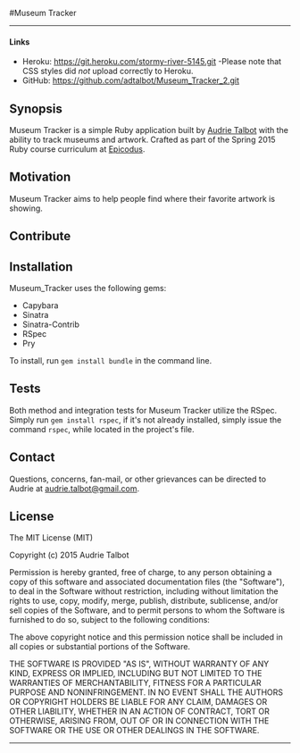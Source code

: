 #Museum Tracker

---

#### Links

- Heroku: https://git.heroku.com/stormy-river-5145.git 
-Please note that CSS styles did _not_ upload correctly to Heroku.
- GitHub: https://github.com/adtalbot/Museum_Tracker_2.git

## Synopsis

Museum Tracker is a simple Ruby application built by [Audrie Talbot](https://github.com/adtalbot) with the ability to track museums and artwork. Crafted as part of the Spring 2015 Ruby course curriculum at [Epicodus](https://www.epicodus.com/).

## Motivation

Museum Tracker aims to help people find where their favorite artwork is showing.

## Contribute

## Installation

Museum_Tracker uses the following gems:

- Capybara
- Sinatra
- Sinatra-Contrib
- RSpec
- Pry

To install, run `gem install bundle` in the command line.

## Tests

Both method and integration tests for Museum Tracker utilize the RSpec. Simply run `gem install rspec`, if it's not already installed, simply issue the command `rspec`, while located in the project's file.

## Contact

Questions, concerns, fan-mail, or other grievances can be directed to Audrie at <audrie.talbot@gmail.com>.

## License

The MIT License (MIT)

Copyright (c) 2015 Audrie Talbot

Permission is hereby granted, free of charge, to any person obtaining a copy
of this software and associated documentation files (the "Software"), to deal
in the Software without restriction, including without limitation the rights
to use, copy, modify, merge, publish, distribute, sublicense, and/or sell
copies of the Software, and to permit persons to whom the Software is
furnished to do so, subject to the following conditions:

The above copyright notice and this permission notice shall be included in
all copies or substantial portions of the Software.

THE SOFTWARE IS PROVIDED "AS IS", WITHOUT WARRANTY OF ANY KIND, EXPRESS OR
IMPLIED, INCLUDING BUT NOT LIMITED TO THE WARRANTIES OF MERCHANTABILITY,
FITNESS FOR A PARTICULAR PURPOSE AND NONINFRINGEMENT. IN NO EVENT SHALL THE
AUTHORS OR COPYRIGHT HOLDERS BE LIABLE FOR ANY CLAIM, DAMAGES OR OTHER
LIABILITY, WHETHER IN AN ACTION OF CONTRACT, TORT OR OTHERWISE, ARISING FROM,
OUT OF OR IN CONNECTION WITH THE SOFTWARE OR THE USE OR OTHER DEALINGS IN
THE SOFTWARE.

---